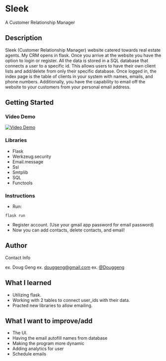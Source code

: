 # Sleek

A Customer Relationship Manager

## Description

Sleek (Customer Relationship Manager) website catered
towards real estate agents. My CRM opens in flask. Once you arrive at the website you have the option to login or
register. All the data is stored in a SQL database that connects a user to a specific id. This allows users to have their own client lists and
add/delete from only their specific database. Once logged in, the
index page is the table of clients in your system with names, emails, and phone numbers. Additionally, you have the capability to email off
the website to your customers from your personal email address.

## Getting Started

### Video Demo
[![Video Demo](https://img.youtube.com/vi/gb7Ahh8z0aQ/0.jpg)](https://www.youtube.com/watch?v=gb7Ahh8z0aQ)


### Libraries

* Flask
* Werkzeug.security
* Email.message
* Ssl
* Smtplib
* SQL
* Functools

### Instructions

* Run:
```
flask run
```
* Register account. (Use your gmail app password for email password)
* Now you can add contacts, delete contacts, and email!

## Author

Contact Info

ex. Doug Geng
ex. douggeng@gmail.com
ex. [@Douggeng](https://www.linkedin.com/in/doug-geng/)


## What I learned

* Utilizing flask.
* Working with 2 tables to connect user_ids with their data.
* Practed new libraries to allow emailing.


## What I want to improve/add

* The UI.
* Having the email autofill names from database
* Making the program more dynamic
* Adding analytics for user
* Schedule emails
